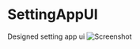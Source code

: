 # SettingAppUI
Designed setting app ui
![Screenshot](https://github.com/sourav2002/SettingAppUI/blob/settingapp.jpg?raw=true)
